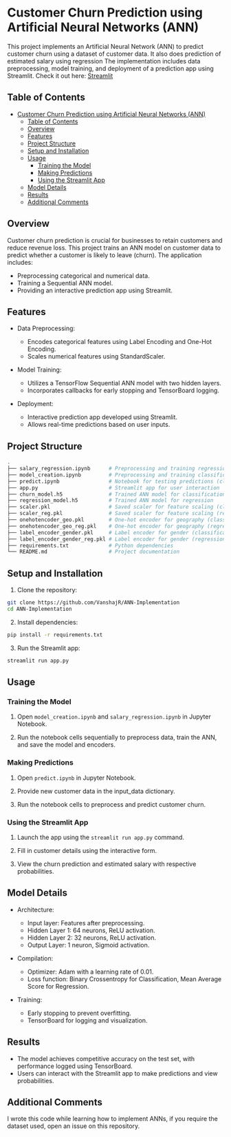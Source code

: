 # Customer Churn Prediction using Artificial Neural Networks (ANN)
This project implements an Artificial Neural Network (ANN) to predict customer churn using a dataset of customer data. It also does prediction of estimated salary using regression The implementation includes data preprocessing, model training, and deployment of a prediction app using Streamlit.
Check it out here: [Streamlit](https://ann-prac-vanshajr.streamlit.app)
## Table of Contents
- [Customer Churn Prediction using Artificial Neural Networks (ANN)](#customer-churn-prediction-using-artificial-neural-networks-ann)
  - [Table of Contents](#table-of-contents)
  - [Overview](#overview)
  - [Features](#features)
  - [Project Structure](#project-structure)
  - [Setup and Installation](#setup-and-installation)
  - [Usage](#usage)
    - [Training the Model](#training-the-model)
    - [Making Predictions](#making-predictions)
    - [Using the Streamlit App](#using-the-streamlit-app)
  - [Model Details](#model-details)
  - [Results](#results)
  - [Additional Comments](#additional-comments)

## Overview
Customer churn prediction is crucial for businesses to retain customers and reduce revenue loss. This project trains an ANN model on customer data to predict whether a customer is likely to leave (churn). The application includes:

- Preprocessing categorical and numerical data.
- Training a Sequential ANN model.
- Providing an interactive prediction app using Streamlit.

## Features
- Data Preprocessing:

  - Encodes categorical features using Label Encoding and One-Hot Encoding.
  - Scales numerical features using StandardScaler.

- Model Training:

  - Utilizes a TensorFlow Sequential ANN model with two hidden layers.
  - Incorporates callbacks for early stopping and TensorBoard logging.

- Deployment:

  - Interactive prediction app developed using Streamlit.
  - Allows real-time predictions based on user inputs.

## Project Structure
```bash
.
├── salary_regression.ipynb      # Preprocessing and training regression model
├── model_creation.ipynb         # Preprocessing and training classification model
├── predict.ipynb                # Notebook for testing predictions (classification)
├── app.py                       # Streamlit app for user interaction
├── churn_model.h5               # Trained ANN model for classification
├── regression_model.h5          # Trained ANN model for regression
├── scaler.pkl                   # Saved scaler for feature scaling (classification)
├── scaler_reg.pkl               # Saved scaler for feature scaling (regression)
├── onehotencoder_geo.pkl        # One-hot encoder for geography (classification)
├── onehotencoder_geo_reg.pkl    # One-hot encoder for geography (regression)
├── label_encoder_gender.pkl     # Label encoder for gender (classification)
├── label_encoder_gender_reg.pkl # Label encoder for gender (regression)
├── requirements.txt             # Python dependencies
└── README.md                    # Project documentation

```

## Setup and Installation
1. Clone the repository:
```bash
git clone https://github.com/VanshajR/ANN-Implementation
cd ANN-Implementation
```

2. Install dependencies:
```bash
pip install -r requirements.txt
```

3. Run the Streamlit app:
```bash
streamlit run app.py
```

## Usage
### Training the Model
1. Open `model_creation.ipynb` and `salary_regression.ipynb` in Jupyter Notebook.

2. Run the notebook cells sequentially to preprocess data, train the ANN, and save the model and encoders.

### Making Predictions
1. Open `predict.ipynb` in Jupyter Notebook.

2. Provide new customer data in the input_data dictionary.

3. Run the notebook cells to preprocess and predict customer churn.

### Using the Streamlit App
1. Launch the app using the `streamlit run app.py` command.

2. Fill in customer details using the interactive form.

3. View the churn prediction and estimated salary with respective probabilities.

## Model Details
- Architecture:

  - Input layer: Features after preprocessing.
  - Hidden Layer 1: 64 neurons, ReLU activation.
  - Hidden Layer 2: 32 neurons, ReLU activation.
  - Output Layer: 1 neuron, Sigmoid activation.

- Compilation:

  - Optimizer: Adam with a learning rate of 0.01.
  - Loss function: Binary Crossentropy for Classification, Mean Average Score for Regression.

- Training:

  - Early stopping to prevent overfitting.
  - TensorBoard for logging and visualization.

## Results

- The model achieves competitive accuracy on the test set, with performance logged using TensorBoard.
- Users can interact with the Streamlit app to make predictions and view probabilities.

## Additional Comments
I wrote this code while learning how to implement ANNs, if you require the dataset used, open an issue on this repository. 
